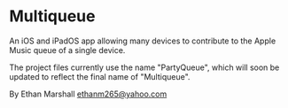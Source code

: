 Multiqueue
===========================
An iOS and iPadOS app allowing many devices to contribute to the Apple Music queue of a single device.

The project files currently use the name "PartyQueue", which will soon be updated to reflect the final name of "Multiqueue".

By Ethan Marshall <ethanm265@yahoo.com>
